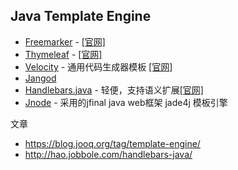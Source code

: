 ## Java Template Engine

- [Freemarker](https://github.com/apache/freemarker) -  [[官网]](https://freemarker.apache.org/)
- [Thymeleaf](https://github.com/thymeleaf/thymeleaf) - [[官网]](https://www.thymeleaf.org/)
- [Velocity](https://github.com/apache/velocity-engine) - 通用代码生成器模板 [[官网]](http://velocity.apache.org/)
- [Jangod](https://github.com/SmartOnCloud/jangod) 
- [Handlebars.java](https://github.com/jknack/handlebars.java) - 轻便，支持语义扩展[[官网]](https://jknack.github.io/handlebars.java/)
- [Jnode](https://github.com/ChunMengLu/jnode) - 采用的jfinal java web框架 jade4j 模板引擎


文章

- https://blog.jooq.org/tag/template-engine/
- http://hao.jobbole.com/handlebars-java/
